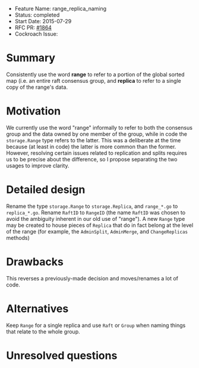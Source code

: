 - Feature Name: range_replica_naming
- Status: completed
- Start Date: 2015-07-29
- RFC PR: [#1864](https://github.com/cockroachdb/cockroach/pull/1864)
- Cockroach Issue:

# Summary

Consistently use the word **range** to refer to a portion of the global
sorted map (i.e. an entire raft consensus group, and **replica** to
refer to a single copy of the range's data.

# Motivation

We currently use the word "range" informally to refer to both the
consensus group and the data owned by one member of the group, while
in code the `storage.Range` type refers to the latter. This was a
deliberate at the time because (at least in code) the latter is more
common than the former. However, resolving certain issues related to
replication and splits requires us to be precise about the difference,
so I propose separating the two usages to improve clarity.

# Detailed design

Rename the type `storage.Range` to `storage.Replica`, and `range_*.go`
to `replica_*.go`. Rename `RaftID` to `RangeID` (the name `RaftID` was
chosen to avoid the ambiguity inherent in our old use of "range"). A
new `Range` type may be created to house pieces of `Replica` that do
in fact belong at the level of the range (for example, the
`AdminSplit`, `AdminMerge`, and `ChangeReplicas` methods)

# Drawbacks

This reverses a previously-made decision and moves/renames a lot of code.

# Alternatives

Keep `Range` for a single replica and use `Raft` or `Group` when
naming things that relate to the whole group.

# Unresolved questions
